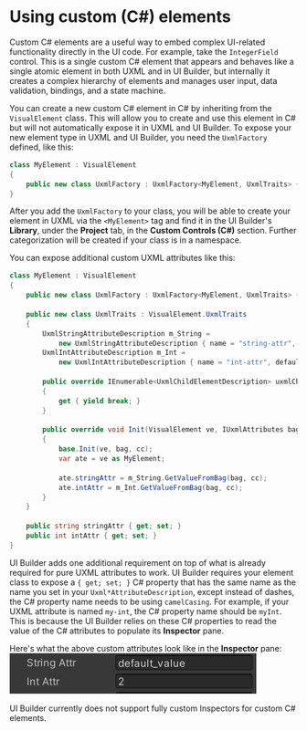 # Using custom (C#) elements

Custom C# elements are a useful way to embed complex UI-related functionality directly in the UI code. For example, take the `IntegerField` control. This is a single custom C# element that appears and behaves like a single atomic element in both UXML and in UI Builder, but internally it creates a complex hierarchy of elements and manages user input, data validation, bindings, and a state machine.

You can create a new custom C# element in C# by inheriting from the `VisualElement` class. This will allow you to create and use this element in C# but will not automatically expose it in UXML and UI Builder. To expose your new element type in UXML and UI Builder, you need the `UxmlFactory` defined, like this:
```C#
class MyElement : VisualElement
{
    public new class UxmlFactory : UxmlFactory<MyElement, UxmlTraits> { }
}
```
After you add the `UxmlFactory` to your class, you will be able to create your element in UXML via the `<MyElement>` tag and find it in the UI Builder's **Library**, under the **Project** tab, in the **Custom Controls (C#)** section. Further categorization will be created if your class is in a namespace.

You can expose additional custom UXML attributes like this:
```C#
class MyElement : VisualElement
{
    public new class UxmlFactory : UxmlFactory<MyElement, UxmlTraits> { }

    public new class UxmlTraits : VisualElement.UxmlTraits
    {
        UxmlStringAttributeDescription m_String =
            new UxmlStringAttributeDescription { name = "string-attr", defaultValue = "default_value" };
        UxmlIntAttributeDescription m_Int =
            new UxmlIntAttributeDescription { name = "int-attr", defaultValue = 2 };

        public override IEnumerable<UxmlChildElementDescription> uxmlChildElementsDescription
        {
            get { yield break; }
        }

        public override void Init(VisualElement ve, IUxmlAttributes bag, CreationContext cc)
        {
            base.Init(ve, bag, cc);
            var ate = ve as MyElement;

            ate.stringAttr = m_String.GetValueFromBag(bag, cc);
            ate.intAttr = m_Int.GetValueFromBag(bag, cc);
        }
    }

    public string stringAttr { get; set; }
    public int intAttr { get; set; }
}
```
UI Builder adds one additional requirement on top of what is already required for pure UXML attributes to work. UI Builder requires your element class to expose a `{ get; set; }` C# property that has the same name as the name you set in your `Uxml*AttributeDescription`, except instead of dashes, the C# property name needs to be using `camelCasing`. For example, if your UXML attribute is named `my-int`, the C# property name should be `myInt`. This is because the UI Builder relies on these C# properties to read the value of the C# attributes to populate its **Inspector** pane.

Here's what the above custom attributes look like in the **Inspector** pane:<br>
![CustomElementAttributes](images/CustomElementAttributes.png)

UI Builder currently does not support fully custom Inspectors for custom C# elements.